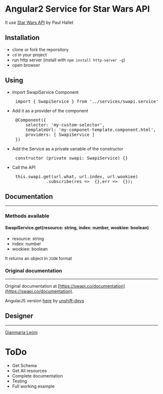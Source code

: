 # Angular2 Service for Star Wars API 

It use [Star Wars API](https://swapi.co/) by Paul Hallet

## Installation
- clone or fork the reporsitory
- `cd` in your project
- run http server (install with `npm install http-server -g`)
- open browser

## Using
- Import SwapiService Component
<pre>
    import { SwapiService } from '../services/swapi.service';
</pre>
- Add it as a provider of the component
<pre>
    @Component({
        selector: 'my-custom-selector',
        templateUrl: 'my-componet-template.component.html',
        providers: [ SwapiService ]
    })
</pre>
- Add the Service as a private variable of the constructor
<pre>
    constructor (private swapi: SwapiService) {}
</pre> 
- Call the API
<pre>
    this.swapi.get(url.what, url.index, url.wookiee)
                .subscribe(res =>  {},err =>  {});
</pre>

## Documentation
---

### Methods available
#### SwapiService.get(resource: string, index: number, wookiee: boolean)
- resource: string 
- index: number
- wookiee: boolean

It returns an object in `JSON` format

### Original documentation
---
Original documentation at [https://swapi.co/documentation](https://swapi.co/documentation).

AngularJS version [here](https://github.com/unshift-devs/xyz-angular-swapi) by [unshift-devs](https://github.com/unshift-devs)

## Designer
---

[Gianmaria Leoni](https://github.com/giammaleoni)

# ToDo
- Get Schema
- Get All resources
- Complete documentation
- Testing
- Full working example

